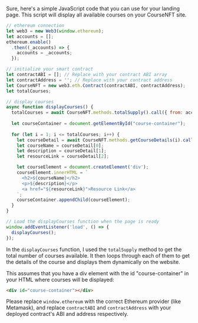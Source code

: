 Sure, here's a simple JavaScript code that you can use for your landing page. This script will display all available courses on your CourseNFT site. 

```javascript
// ethereum connection
let web3 = new Web3(window.ethereum);
let accounts = [];
ethereum.enable()
  .then((_accounts) => {
    accounts = _accounts;
  });

// initialize your smart contract
let contractABI = []; // Replace with your contract ABI array
let contractAddress = ''; // Replace with your contract address
let CourseNFT = new web3.eth.Contract(contractABI, contractAddress);
let totalCourses;

// display courses
async function displayCourses() {
  totalCourses = await CourseNFT.methods.totalSupply().call({ from: accounts[0] });
  
  let courseContainer = document.getElementById("course-container");
  
  for (let i = 1; i <= totalCourses; i++) {
    let courseDetail = await CourseNFT.methods.getCourseDetails(i).call({ from: accounts[0] });
    let courseName = courseDetail[0];
    let description = courseDetail[1];
    let resourceLink = courseDetail[2];

    let courseElement = document.createElement('div');
    courseElement.innerHTML = `
      <h2>${courseName}</h2>
      <p>${description}</p>
      <a href="${resourceLink}">Resource Link</a>
    `;
    courseContainer.appendChild(courseElement);
  }
}

// Load the displayCourses function when the page is ready
window.addEventListener('load', () => {
  displayCourses();
});
```
In the `displayCourses` function, I used the `totalSupply` method to get the total number of courses available. It then loops through each of them to get the details of the course and displays them dynamically on the website.

This assumes that you have a div element with the id "course-container" in your HTML where courses will be displayed:

```html
<div id="course-container"></div>
```

Please replace `window.ethereum` with the correct Ethereum provider (like Metamask), and replace `contractABI` and `contractAddress` with your deployed contract's ABI and address respectively.